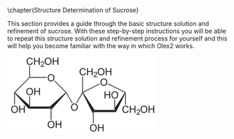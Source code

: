 \chapter{Structure Determination of Sucrose}

This section provides a guide through the basic structure solution and refinement of sucrose. With these step-by-step instructions you will be able to repeat this structure solution and refinement process for yourself and this will help you become familiar with the way in which Olex2 works.

![Connectivity diagram of Sucrose](./images/sucrose_diagram.png)
